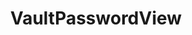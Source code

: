 ---
title: "VaultPasswordView"
description: "NirSoft utility that extracts and displays passwords stored in the Windows Credential Manager vault, including web credentials and Windows credentials."
platforms: ["windows"]
categories: ["Windows Forensics", "Credential"]
tags: ["credential-manager", "password-extraction", "windows-vault", "stored-credentials", "credential-recovery"]
url: "https://www.nirsoft.net/utils/vault_password_view.html"
documentation: "https://www.nirsoft.net/utils/vault_password_view.html"
---